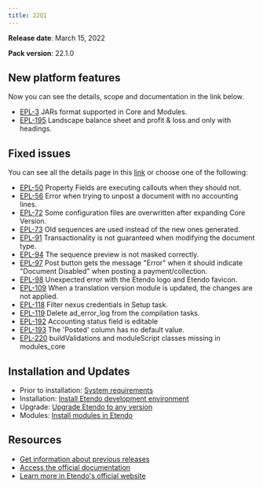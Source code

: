 ```yaml
---
title: 22Q1
---
```


**Release date**: March 15, 2022

**Pack version**: 22.1.0

## New platform features

Now you can see the details, scope and documentation in the link below.

- [EPL-3](https://docs.etendo.software/en/Release-notes/22q1details#epl-3) JARs format supported in Core and Modules.
- [EPL-195](https://docs.etendo.software/en/Release-notes/22q1details#epl-195) Landscape balance sheet and profit & loss and only with headings.

## Fixed issues

You can see all the details page in this [link](/docs.etendo.software/legacy/Release-notes/22q1details) or choose one of the following:

- [EPL-50](https://docs.etendo.software/en/Release-notes/22q1details#epl-) Property Fields are executing callouts when they should not.
- [EPL-56](https://docs.etendo.software/en/Release-notes/22q1details#epl-56) Error when trying to unpost a document with no accounting lines.
- [EPL-72](https://docs.etendo.software/en/Release-notes/22q1details#epl-72) Some configuration files are overwritten after expanding Core Version.
- [EPL-73](https://docs.etendo.software/en/Release-notes/22q1details#epl-73) Old sequences are used instead of the new ones generated.
- [EPL-91](https://docs.etendo.software/en/Release-notes/22q1details#epl-91) Transactionality is not guaranteed when modifying the document type.
- [EPL-94](https://docs.etendo.software/en/Release-notes/22q1details#epl-94) The sequence preview is not masked correctly.
- [EPL-97](https://docs.etendo.software/en/Release-notes/22q1details#epl-97) Post button gets the message "Error" when it should indicate "Document Disabled" when posting a payment/collection.
- [EPL-98](https://docs.etendo.software/en/Release-notes/22q1details#epl-98) Unexpected error with the Etendo logo and Etendo favicon.
- [EPL-109](https://docs.etendo.software/en/Release-notes/22q1details#epl-109) When a translation version module is updated, the changes are not applied.
- [EPL-118](https://docs.etendo.software/en/Release-notes/22q1details#epl-118) Filter nexus credentials in Setup task.
- [EPL-119](https://docs.etendo.software/en/Release-notes/22q1details#epl-119) Delete ad_error_log from the compilation tasks.
- [EPL-192](https://docs.etendo.software/en/Release-notes/22q1details#epl-192) Accounting status field is editable
- [EPL-193](https://docs.etendo.software/en/Release-notes/22q1details#epl-193) The 'Posted' column has no default value.
- [EPL-220](https://docs.etendo.software/en/Release-notes/22q1details#epl-220) buildValidations and moduleScript classes missing in modules_core

## Installation and Updates

- Prior to installation: [System requirements](/docs.etendo.software/legacy/technical-documentation/etendo-environment/requirements-and-tools/requirements)
- Installation: [Install Etendo development environment](https://docs.etendo.software/en/technical-documentation/etendo-environment/setup-and-upgrade/installation/install-etendo-development-environment)
- Upgrade: [Upgrade Etendo to any version](https://docs.etendo.software/en/technical-documentation/etendo-environment/setup-and-upgrade/installation/upgrade-etendo-to-any-version)
- Modules: [Install modules in Etendo](https://docs.etendo.software/en/technical-documentation/etendo-environment/setup-and-upgrade/modules/install-modules-in-etendo)

## Resources

- [Get information about previous releases](https://docs.etendo.software/en/Release-notes)
- [Access the official documentation](https://docs.etendo.software)
- [Learn more in Etendo's official website](https://etendo.software)
